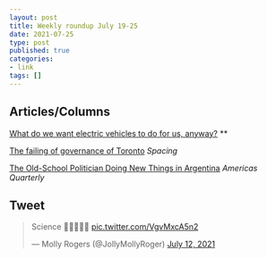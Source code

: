 ```yaml
---
layout: post
title: Weekly roundup July 19-25
date: 2021-07-25
type: post
published: true
categories:
- link
tags: []
---
```


## Articles/Columns

[What do we want electric vehicles to do for us, anyway?](https://www.tvo.org/article/what-do-we-want-electric-vehicles-to-do-for-us-anyway "What do we want electric vehicles to do for us, anyway? By John Michael McGrath") **

[The failing of governance of Toronto](http://spacing.ca/toronto/2021/07/19/lorinc-the-failing-of-governance-of-toronto/ "John Lorinc: The failing of governance of Toronto") *Spacing*

[The Old-School Politician Doing New Things in Argentina](https://americasquarterly.org/article/the-old-school-politician-doing-new-things-in-argentina/ "The Old-School Politician Doing New Things in Argentina. By Lucía Wei He") *Americas Quarterly*

## Tweet

<blockquote class="twitter-tweet" data-dnt="true"><p lang="en" dir="ltr">Science 💙💙💙🏴‍☠️ <a href="https://t.co/VgvMxcA5n2">pic.twitter.com/VgvMxcA5n2</a></p>&mdash; Molly Rogers (@JollyMollyRoger) <a href="https://twitter.com/JollyMollyRoger/status/1414735598150209537?ref_src=twsrc%5Etfw">July 12, 2021</a></blockquote> <script async src="https://platform.twitter.com/widgets.js" charset="utf-8"></script>

